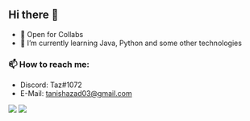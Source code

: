 ## Hi there 👋

- 👯 Open for Collabs
- 🌱 I’m currently learning Java, Python and some other technologies

### 📫 How to reach me:
- Discord: Taz#1072
- E-Mail: tanishazad03@gmail.com

![](https://github-readme-stats.vercel.app/api?username=Tanish-Azad&count_private=true&show_icons=true&theme=onedark)
![](https://github-readme-stats.vercel.app/api/top-langs/?username=Tanish-Azad&layout=compact&langs_count=8&card_width=445&theme=onedark)
